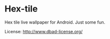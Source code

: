 Hex-tile
=======

Hex tile live wallpaper for Android.  Just some fun.

License: http://www.dbad-license.org/